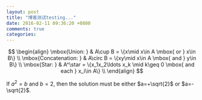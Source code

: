 ```yaml
---
layout: post
title: "博客测试testing..."
date: 2016-02-11 09:36:20 +0800
comments: true
categories: 
---
```


$$
\begin{align}
\mbox{Union: } & A\cup B = \{x\mid x\in A \mbox{ or } x\in B\} \\
\mbox{Concatenation: } & A\circ B  = \{xy\mid x\in A \mbox{ and } y\in B\} \\
\mbox{Star: } & A^\star  = \{x_1x_2\ldots x_k \mid  k\geq 0 \mbox{ and each } x_i\in A\} \\
\end{align}
$$




If $a^2=b$ and $b=2$, then the solution must be
either $a=+\sqrt{2}$ or $a=-\sqrt{2}$.